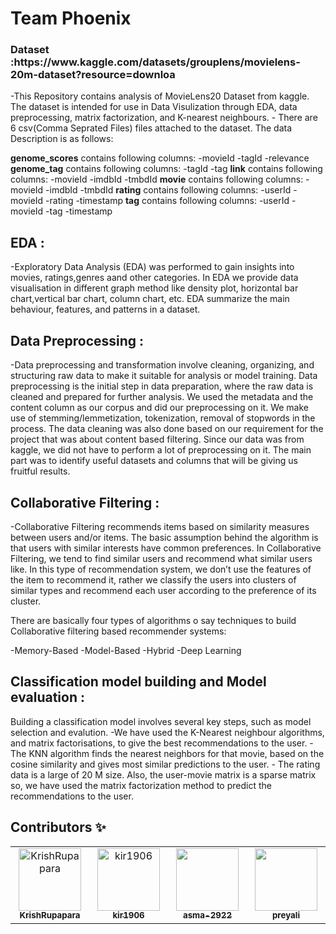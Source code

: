 <h1>Team Phoenix</h1>
<h3>Dataset :https://www.kaggle.com/datasets/grouplens/movielens-20m-dataset?resource=downloa </h3>
-This Repository contains analysis of MovieLens20 Dataset from kaggle. The dataset is intended for use in Data Visulization through EDA, data preprocessing, matrix factorization, and K-nearest neighbours.
- There are 6 csv(Comma Seprated Files) files attached to the dataset.
The data Description is as follows:

**genome_scores** contains following columns:
-movieId
-tagId
-relevance
**genome_tag** contains following columns:
-tagId
-tag
**link** contains following columns:
-movieId
-imdbId
-tmbdId
**movie** contains following columns:
-movieId
-imdbId
-tmbdId
**rating** contains following columns:
-userId
-movieId
-rating
-timestamp
**tag** contains following columns:
-userId
-movieId
-tag
-timestamp
 
<h2>EDA :</h2>
-Exploratory Data Analysis (EDA) was performed to gain insights into movies, ratings,genres aand other categories.
In EDA we provide data  visualisation in different graph method like density plot, horizontal bar chart,vertical bar chart, column chart, etc. EDA summarize the main behaviour, features, and patterns in a dataset.

<h2>Data Preprocessing :</h2>
-Data preprocessing and transformation involve cleaning, organizing, and structuring raw data to make it suitable for analysis or model training.
Data preprocessing is the initial step in data preparation, where the raw data is cleaned and prepared for further analysis. We used the metadata and the content column as our corpus and did our preprocessing on it. We make use of stemming/lemmetization, tokenization, removal of stopwords in the process.
The data cleaning was also done based on our requirement for the project that was about content based filtering. 
Since our data was from kaggle, we did not have to perform a lot of preprocessing on it. The main part was to identify useful datasets and columns that will be giving us fruitful results.

<h2>Collaborative Filtering :</h2>
-Collaborative Filtering recommends items based on similarity measures between users and/or items. The basic assumption behind the algorithm is that users with similar interests have common preferences.
In Collaborative Filtering, we tend to find similar users and recommend what similar users like. In this type of recommendation system, we don’t use the features of the item to recommend it, rather we classify the users into clusters of similar types and recommend each user according to the preference of its cluster.

There are basically four types of algorithms o say techniques to build Collaborative filtering based recommender systems:

-Memory-Based
-Model-Based
-Hybrid
-Deep Learning

 <h2>Classification model building and Model evaluation : </h2>
		Building a classification model involves several key steps, such as model selection and evalution.
  -We have used the K-Nearest neighbour algorithms, and matrix factorisations, to give the best recommendations to the user.
 - The KNN algorithm finds the nearest neighbors for that movie, based on the cosine similarity and gives most similar predictions to the user.
 - The rating data is a large of 20 M size. Also, the user-movie matrix is a sparse matrix so, we have used the matrix factorization method to predict the recommendations to the user.

<h2> Contributors ✨ </h2>
<table>
    <tbody>
     <tr>
      <td align="center" valign="top" width="14.28%"><a href="https://github.com/KrishRupapara"><img src="https://avatars.githubusercontent.com/u/94665286?v=4" width="100px;" alt="KrishRupapara"/><br /><sub><b>KrishRupapara</b></sub></a><br /></td>  
      <td align="center" valign="top" width="14.28%"><a href="https://github.com/kir1906"><img src="https://avatars.githubusercontent.com/u/137956777?v=4" width="100px;" alt="kir1906"/><br /><sub><b>kir1906</b></sub></a><br /></td> 
      <td align="center" valign="top" width="14.28%"><a href="https://github.com/asma-2922"><img src="https://avatars.githubusercontent.com/u/85448414?v=4" width="100px;" alt=""/><br /><sub><b>asma-2922</b></sub></a><br /></td>    
      <td align="center" valign="top" width="14.28%"><a href="https://github.com/preyali"><img src="https://avatars.githubusercontent.com/u/157676561?v=4" width="100px;" alt=""/><br /><sub><b>preyali</b></sub></a><br /></td>    
    </tr>
  </tbody>
</table> 

